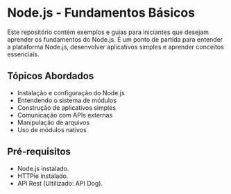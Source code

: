 # Node.js - Fundamentos Básicos

Este repositório contém exemplos e guias para iniciantes que desejam aprender os fundamentos do Node.js. É um ponto de partida para entender a plataforma Node.js, desenvolver aplicativos simples e aprender conceitos essenciais.

## Tópicos Abordados

- Instalação e configuração do Node.js
- Entendendo o sistema de módulos
- Construção de aplicativos simples
- Comunicação com APIs externas
- Manipulação de arquivos
- Uso de módulos nativos

## Pré-requisitos

- Node.js instalado.
- HTTPie instalado.
- API Rest (Ultilizado: API Dog).
